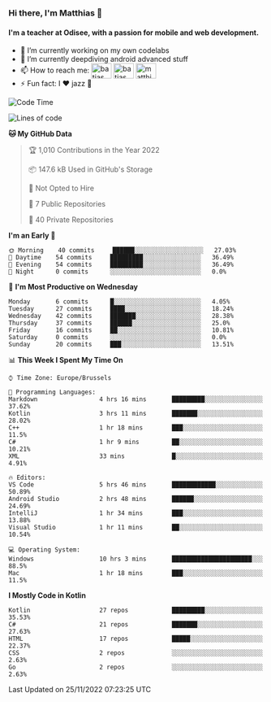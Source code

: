 ### Hi there, I'm Matthias 👋

#### I'm a teacher at Odisee, with a passion for mobile and web development.

- 🔭 I’m currently working on my own codelabs
- 🌱 I’m currently deepdiving android advanced stuff
- 📫 How to reach me: <a href="https://dev.to/batjas" target="_blank"><img align="center" src="https://raw.githubusercontent.com/rahuldkjain/github-profile-readme-generator/master/src/images/icons/Social/devto.svg" alt="batjas" height="30" width="40" /></a>
<a href="https://twitter.com/batjas" target="_blank"><img align="center" src="https://raw.githubusercontent.com/rahuldkjain/github-profile-readme-generator/master/src/images/icons/Social/twitter.svg" alt="batjas" height="30" width="40" /></a>
<a href="https://linkedin.com/in/matthiasdruwé" target="_blank"><img align="center" src="https://raw.githubusercontent.com/rahuldkjain/github-profile-readme-generator/master/src/images/icons/Social/linked-in-alt.svg" alt="matthiasdruwé" height="30" width="40" /></a>
- ⚡ Fun fact: I ❤ jazz 🎷


<!--START_SECTION:waka-->
![Code Time](http://img.shields.io/badge/Code%20Time-563%20hrs%2023%20mins-blue)

![Lines of code](https://img.shields.io/badge/From%20Hello%20World%20I%27ve%20Written-229%20Thousand%20lines%20of%20code-blue)

**🐱 My GitHub Data** 

> 🏆 1,010 Contributions in the Year 2022
 > 
> 📦 147.6 kB Used in GitHub's Storage 
 > 
> 🚫 Not Opted to Hire
 > 
> 📜 7 Public Repositories 
 > 
> 🔑 40 Private Repositories  
 > 
**I'm an Early 🐤** 

```text
🌞 Morning    40 commits     ██████░░░░░░░░░░░░░░░░░░░   27.03% 
🌆 Daytime    54 commits     █████████░░░░░░░░░░░░░░░░   36.49% 
🌃 Evening    54 commits     █████████░░░░░░░░░░░░░░░░   36.49% 
🌙 Night      0 commits      ░░░░░░░░░░░░░░░░░░░░░░░░░   0.0%

```
📅 **I'm Most Productive on Wednesday** 

```text
Monday       6 commits      █░░░░░░░░░░░░░░░░░░░░░░░░   4.05% 
Tuesday      27 commits     ████░░░░░░░░░░░░░░░░░░░░░   18.24% 
Wednesday    42 commits     ███████░░░░░░░░░░░░░░░░░░   28.38% 
Thursday     37 commits     ██████░░░░░░░░░░░░░░░░░░░   25.0% 
Friday       16 commits     ██░░░░░░░░░░░░░░░░░░░░░░░   10.81% 
Saturday     0 commits      ░░░░░░░░░░░░░░░░░░░░░░░░░   0.0% 
Sunday       20 commits     ███░░░░░░░░░░░░░░░░░░░░░░   13.51%

```


📊 **This Week I Spent My Time On** 

```text
⌚︎ Time Zone: Europe/Brussels

💬 Programming Languages: 
Markdown                 4 hrs 16 mins       █████████░░░░░░░░░░░░░░░░   37.62% 
Kotlin                   3 hrs 11 mins       ███████░░░░░░░░░░░░░░░░░░   28.02% 
C++                      1 hr 18 mins        ███░░░░░░░░░░░░░░░░░░░░░░   11.5% 
C#                       1 hr 9 mins         ██░░░░░░░░░░░░░░░░░░░░░░░   10.21% 
XML                      33 mins             █░░░░░░░░░░░░░░░░░░░░░░░░   4.91%

🔥 Editors: 
VS Code                  5 hrs 46 mins       ████████████░░░░░░░░░░░░░   50.89% 
Android Studio           2 hrs 48 mins       ██████░░░░░░░░░░░░░░░░░░░   24.69% 
IntelliJ                 1 hr 34 mins        ███░░░░░░░░░░░░░░░░░░░░░░   13.88% 
Visual Studio            1 hr 11 mins        ██░░░░░░░░░░░░░░░░░░░░░░░   10.54%

💻 Operating System: 
Windows                  10 hrs 3 mins       ██████████████████████░░░   88.5% 
Mac                      1 hr 18 mins        ███░░░░░░░░░░░░░░░░░░░░░░   11.5%

```

**I Mostly Code in Kotlin** 

```text
Kotlin                   27 repos            █████████░░░░░░░░░░░░░░░░   35.53% 
C#                       21 repos            ███████░░░░░░░░░░░░░░░░░░   27.63% 
HTML                     17 repos            █████░░░░░░░░░░░░░░░░░░░░   22.37% 
CSS                      2 repos             ░░░░░░░░░░░░░░░░░░░░░░░░░   2.63% 
Go                       2 repos             ░░░░░░░░░░░░░░░░░░░░░░░░░   2.63%

```



 Last Updated on 25/11/2022 07:23:25 UTC
<!--END_SECTION:waka-->
